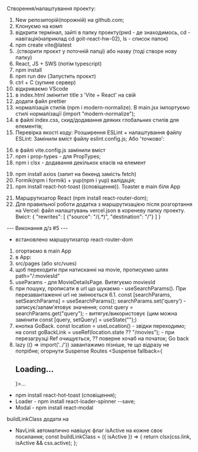 Створення/налаштування проекту:

1. New репозиторій(порожній) на github.com;
2. Клонуємо на комп
3. відкрити термінал, зайті в папку проекту(pwd - де знаходимось, cd -
   навігація(наприклад cd goit-react-hw-02), ls - список папок)
4. npm create vite@latest
5. .(створити проєкт у поточній папці) або назву (тоді створе нову папку)
6. React, JS + SWS (потім typescript)
7. npm install
8. npm run dev (Запустить проєкт)
9. ctrl + С (зупине сервер)
10. відкриваємо VScode
11. в index.html змінитит title з 'Vite + React' на свій
12. додати файл prettier
13. нормалізація стилів (npm i modern-normalize). В main.jsx імпортуємо стилі
    нормалізації (import "modern-normalize");
14. в файлі index.css, скид/додавання деяких глобальних стилів для елементів;
15. Перевірка якості коду: Розширення ESLint + налаштування файлу ESLint: Замінили вміст файлу eslint.config.js; Або 'точково':
<!-- rules: {
...
"react/prop-types": 0,
...
} -->
16. в файлі vite.config.js замінили вміст
17. npm i prop-types - для PropTypes;
18. npm i clsx - додавання декількох класів на елемент
<!--  -->
19. npm install axios (запит на бекенд замість fetch)
20. Formik(npm i formik) + yup(npm i yup) валідація;
21. npm install react-hot-toast ((сповіщення)). Toaster в main біля App

<!--h/w-5  -->

21. Маршрутизатор React (npm install react-router-dom);
22. Для правильної роботи додатка з маршрутизацією після розгортання на Vercel: файл налаштувань vercel.json в кореневу папку проекту. Вміст:
    {
    "rewrites": [
    {"source": "/(.*)", "destination": "/"}
    ]
    }

<!-- фільми з сервісу TMDB (https://www.themoviedb.org) -->
<!-- API Key: b16acf67b085ef63f730716a5f3f661c -->

<!-- Для роботи маршрутизатора *** -->

--- Виконання д/з #5 ---

- встановлено маршрутизатор react-router-dom

1. огортаємо в main App <BrowserRouter>
2. в App: <Routes><Route path='' element={}></Route></Routes>
3. src/pages (або src/vues)
4. щоб переходити при натисканні на movie, прописуємо шлях path="/:moviesId"
5. useParams - для MovieDetailsPage. Витягуємо moviesId
6. при пошуку, прописати в url що шукаємо - useSearchParams(). При перезавантаженні url не змінюється
   6.1. const [searchParams, setSearchParams] = useSearchParams();
   searchParams.set('query') - записує/запам'ятовує значення;
   const query = searchParams.get("query"); - витягує/використовує (цим можна замінити const [query, setQuery] = useState("");)
7. кнопка GoBack.
   const location = useLocation() - звідки переходимо;
   на <Link to='' state={location} />
   const goBackLink = useRef(location.state ?? "/movies"); - при перезагрузці Ref очищується, ?? поверне хочаб на початок;
   <Link to={goBackLink.current}>Go back</Link>
8. lazy (() => import('../')) завантажимо пізніше, те що відразу не потрібне; огорнути Suspense Routes
<Suspense fallback={<h2>Loading...</h2>}><Routes>...</Routes></Suspense>
   <!--  ------>

- npm install react-hot-toast (сповіщення);
- Loader - npm install react-loader-spinner --save;
- Modal - npm install react-modal

<!-- стилізація активного лінка  -->

buildLinkClass додати на <NavLink>

- NavLink автоматично навішує флаг isActive на кожне своє посилання;
  const buildLinkClass = ({ isActive }) => {
  return clsx(css.link, isActive && css.active);
  };
